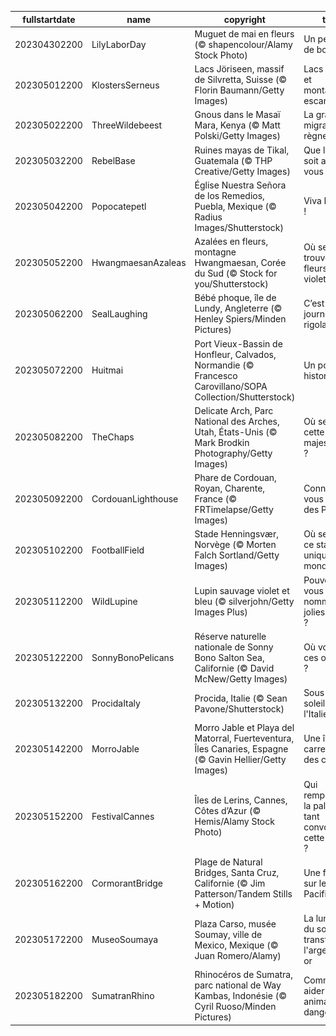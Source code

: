 |fullstartdate|name|copyright|title|image|
|--|--|--|--|--|
202304302200|LilyLaborDay|Muguet de mai en fleurs (© shapencolour/Alamy Stock Photo)|Un petit brin de bonheur !|![](/fr-FR/2023/05/202304302200LilyLaborDay.jpg)|
202305012200|KlostersSerneus|Lacs Jöriseen, massif de Silvretta, Suisse  (© Florin Baumann/Getty Images)|Lacs bleu vif et montagnes escarpées|![](/fr-FR/2023/05/202305012200KlostersSerneus.jpg)|
202305022200|ThreeWildebeest|Gnous dans le Masaï Mara, Kenya (© Matt Polski/Getty Images)|La grande migration du règne animal|![](/fr-FR/2023/05/202305022200ThreeWildebeest.jpg)|
202305032200|RebelBase|Ruines mayas de Tikal, Guatemala (© THP Creative/Getty Images)|Que la force soit avec vous !|![](/fr-FR/2023/05/202305032200RebelBase.jpg)|
202305042200|Popocatepetl|Église Nuestra Señora de los Remedios, Puebla, Mexique (© Radius Images/Shutterstock)|Viva Mexico !|![](/fr-FR/2023/05/202305042200Popocatepetl.jpg)|
202305052200|HwangmaesanAzaleas|Azalées en fleurs, montagne Hwangmaesan, Corée du Sud (© Stock for you/Shutterstock)|Où se trouvent ces fleurs violettes ?|![](/fr-FR/2023/05/202305052200HwangmaesanAzaleas.jpg)|
202305062200|SealLaughing|Bébé phoque, île de Lundy, Angleterre (© Henley Spiers/Minden Pictures)|C’est la journée de la rigolade !|![](/fr-FR/2023/05/202305062200SealLaughing.jpg)|
202305072200|Huitmai|Port Vieux-Bassin de Honfleur, Calvados, Normandie (© Francesco Carovillano/SOPA Collection/Shutterstock)|Un port historique|![](/fr-FR/2023/05/202305072200Huitmai.jpg)|
202305082200|TheChaps|Delicate Arch, Parc National des Arches, Utah, États-Unis (© Mark Brodkin Photography/Getty Images)|Où se trouve cette arche majestueuse ?|![](/fr-FR/2023/05/202305082200TheChaps.jpg)|
202305092200|CordouanLighthouse|Phare de Cordouan, Royan, Charente, France (© FRTimelapse/Getty Images)|Connaissez-vous le Roi des Phares ?|![](/fr-FR/2023/05/202305092200CordouanLighthouse.jpg)|
202305102200|FootballField|Stade Henningsvær, Norvège (© Morten Falch Sortland/Getty Images)|Où se trouve ce stade unique au monde ?|![](/fr-FR/2023/05/202305102200FootballField.jpg)|
202305112200|WildLupine|Lupin sauvage violet et bleu (© silverjohn/Getty Images Plus)|Pouvez-vous nommer ces jolies fleurs ?|![](/fr-FR/2023/05/202305112200WildLupine.jpg)|
202305122200|SonnyBonoPelicans|Réserve naturelle nationale de Sonny Bono Salton Sea, Californie (© David McNew/Getty Images)|Où volent ces oiseaux ?|![](/fr-FR/2023/05/202305122200SonnyBonoPelicans.jpg)|
202305132200|ProcidaItaly|Procida, Italie (© Sean Pavone/Shutterstock)|Sous le soleil de l'Italie|![](/fr-FR/2023/05/202305132200ProcidaItaly.jpg)|
202305142200|MorroJable|Morro Jable et Playa del Matorral, Fuerteventura, Îles Canaries, Espagne (© Gavin Hellier/Getty Images)|Une île carrefour des cultures|![](/fr-FR/2023/05/202305142200MorroJable.jpg)|
202305152200|FestivalCannes|Îles de Lerins, Cannes, Côtes d’Azur (© Hemis/Alamy Stock Photo)|Qui remportera la palme d’or tant convoitée cette année ?|![](/fr-FR/2023/05/202305152200FestivalCannes.jpg)|
202305162200|CormorantBridge|Plage de Natural Bridges, Santa Cruz, Californie (© Jim Patterson/Tandem Stills + Motion)|Une fenêtre sur le Pacifique|![](/fr-FR/2023/05/202305162200CormorantBridge.jpg)|
202305172200|MuseoSoumaya|Plaza Carso, musée Soumay, ville de Mexico, Mexique (© Juan Romero/Alamy)|La lumière du soleil transforme l'argent en or|![](/fr-FR/2023/05/202305172200MuseoSoumaya.jpg)|
202305182200|SumatranRhino|Rhinocéros de Sumatra, parc national de Way Kambas, Indonésie (© Cyril Ruoso/Minden Pictures)|Comment aider les animaux en danger ?|![](/fr-FR/2023/05/202305182200SumatranRhino.jpg)|

